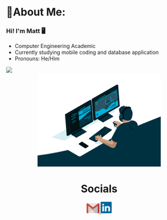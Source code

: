 <div>
    <h1>🌠About Me:</h1>
</div>

### Hi! I'm Matt 🖥️

-  Computer Engineering Academic
-  Currently studying mobile coding and database application
-  Pronouns: He/Him

<div>
    <img height="180em" src="https://github-readme-stats.vercel.app/api?username=harutetsuh&rank_icon=github&theme=dracula"/>
</div>

<div align="center"> 
    <div style="display: inline-block">
        <img align="left" width="auto" height="250" alt="coding-time" src="./gif/code.gif">
</div>
</div>

<div align="center">  
    <h1 align="center">Socials</h1>
       <a href = "mailto: mtelles422@gmail.com">
          <img width="35" src="./svg/gmail.svg">
        </a>
        <a href = "https://www.linkedin.com/in/mtell-es/">
          <img width="30" src="./svg/linkedin.svg">
        </a>
</div>
